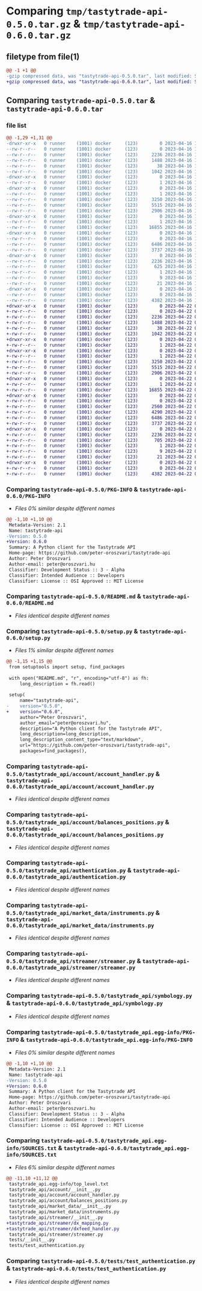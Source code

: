 # Comparing `tmp/tastytrade-api-0.5.0.tar.gz` & `tmp/tastytrade-api-0.6.0.tar.gz`

## filetype from file(1)

```diff
@@ -1 +1 @@
-gzip compressed data, was "tastytrade-api-0.5.0.tar", last modified: Sun Apr 16 14:01:56 2023, max compression
+gzip compressed data, was "tastytrade-api-0.6.0.tar", last modified: Sat Apr 22 09:30:21 2023, max compression
```

## Comparing `tastytrade-api-0.5.0.tar` & `tastytrade-api-0.6.0.tar`

### file list

```diff
@@ -1,29 +1,31 @@
-drwxr-xr-x   0 runner    (1001) docker     (123)        0 2023-04-16 14:01:56.949888 tastytrade-api-0.5.0/
--rw-r--r--   0 runner    (1001) docker     (123)        0 2023-04-16 14:01:35.000000 tastytrade-api-0.5.0/LICENSE
--rw-r--r--   0 runner    (1001) docker     (123)     2236 2023-04-16 14:01:56.949888 tastytrade-api-0.5.0/PKG-INFO
--rw-r--r--   0 runner    (1001) docker     (123)     1488 2023-04-16 14:01:35.000000 tastytrade-api-0.5.0/README.md
--rw-r--r--   0 runner    (1001) docker     (123)       38 2023-04-16 14:01:56.949888 tastytrade-api-0.5.0/setup.cfg
--rw-r--r--   0 runner    (1001) docker     (123)     1042 2023-04-16 14:01:35.000000 tastytrade-api-0.5.0/setup.py
-drwxr-xr-x   0 runner    (1001) docker     (123)        0 2023-04-16 14:01:56.945888 tastytrade-api-0.5.0/tastytrade_api/
--rw-r--r--   0 runner    (1001) docker     (123)        1 2023-04-16 14:01:35.000000 tastytrade-api-0.5.0/tastytrade_api/__init__.py
-drwxr-xr-x   0 runner    (1001) docker     (123)        0 2023-04-16 14:01:56.949888 tastytrade-api-0.5.0/tastytrade_api/account/
--rw-r--r--   0 runner    (1001) docker     (123)        1 2023-04-16 14:01:35.000000 tastytrade-api-0.5.0/tastytrade_api/account/__init__.py
--rw-r--r--   0 runner    (1001) docker     (123)     3250 2023-04-16 14:01:35.000000 tastytrade-api-0.5.0/tastytrade_api/account/account_handler.py
--rw-r--r--   0 runner    (1001) docker     (123)     5515 2023-04-16 14:01:35.000000 tastytrade-api-0.5.0/tastytrade_api/account/balances_positions.py
--rw-r--r--   0 runner    (1001) docker     (123)     2906 2023-04-16 14:01:35.000000 tastytrade-api-0.5.0/tastytrade_api/authentication.py
-drwxr-xr-x   0 runner    (1001) docker     (123)        0 2023-04-16 14:01:56.949888 tastytrade-api-0.5.0/tastytrade_api/market_data/
--rw-r--r--   0 runner    (1001) docker     (123)        1 2023-04-16 14:01:35.000000 tastytrade-api-0.5.0/tastytrade_api/market_data/__init__.py
--rw-r--r--   0 runner    (1001) docker     (123)    16855 2023-04-16 14:01:35.000000 tastytrade-api-0.5.0/tastytrade_api/market_data/instruments.py
-drwxr-xr-x   0 runner    (1001) docker     (123)        0 2023-04-16 14:01:56.949888 tastytrade-api-0.5.0/tastytrade_api/streamer/
--rw-r--r--   0 runner    (1001) docker     (123)        0 2023-04-16 14:01:35.000000 tastytrade-api-0.5.0/tastytrade_api/streamer/__init__.py
--rw-r--r--   0 runner    (1001) docker     (123)     6486 2023-04-16 14:01:35.000000 tastytrade-api-0.5.0/tastytrade_api/streamer/streamer.py
--rw-r--r--   0 runner    (1001) docker     (123)     3737 2023-04-16 14:01:35.000000 tastytrade-api-0.5.0/tastytrade_api/symbology.py
-drwxr-xr-x   0 runner    (1001) docker     (123)        0 2023-04-16 14:01:56.945888 tastytrade-api-0.5.0/tastytrade_api.egg-info/
--rw-r--r--   0 runner    (1001) docker     (123)     2236 2023-04-16 14:01:56.000000 tastytrade-api-0.5.0/tastytrade_api.egg-info/PKG-INFO
--rw-r--r--   0 runner    (1001) docker     (123)      625 2023-04-16 14:01:56.000000 tastytrade-api-0.5.0/tastytrade_api.egg-info/SOURCES.txt
--rw-r--r--   0 runner    (1001) docker     (123)        1 2023-04-16 14:01:56.000000 tastytrade-api-0.5.0/tastytrade_api.egg-info/dependency_links.txt
--rw-r--r--   0 runner    (1001) docker     (123)        9 2023-04-16 14:01:56.000000 tastytrade-api-0.5.0/tastytrade_api.egg-info/requires.txt
--rw-r--r--   0 runner    (1001) docker     (123)       21 2023-04-16 14:01:56.000000 tastytrade-api-0.5.0/tastytrade_api.egg-info/top_level.txt
-drwxr-xr-x   0 runner    (1001) docker     (123)        0 2023-04-16 14:01:56.949888 tastytrade-api-0.5.0/tests/
--rw-r--r--   0 runner    (1001) docker     (123)        0 2023-04-16 14:01:35.000000 tastytrade-api-0.5.0/tests/__init__.py
--rw-r--r--   0 runner    (1001) docker     (123)     4382 2023-04-16 14:01:35.000000 tastytrade-api-0.5.0/tests/test_authentication.py
+drwxr-xr-x   0 runner    (1001) docker     (123)        0 2023-04-22 09:30:21.722963 tastytrade-api-0.6.0/
+-rw-r--r--   0 runner    (1001) docker     (123)        0 2023-04-22 09:30:01.000000 tastytrade-api-0.6.0/LICENSE
+-rw-r--r--   0 runner    (1001) docker     (123)     2236 2023-04-22 09:30:21.722963 tastytrade-api-0.6.0/PKG-INFO
+-rw-r--r--   0 runner    (1001) docker     (123)     1488 2023-04-22 09:30:01.000000 tastytrade-api-0.6.0/README.md
+-rw-r--r--   0 runner    (1001) docker     (123)       38 2023-04-22 09:30:21.722963 tastytrade-api-0.6.0/setup.cfg
+-rw-r--r--   0 runner    (1001) docker     (123)     1042 2023-04-22 09:30:01.000000 tastytrade-api-0.6.0/setup.py
+drwxr-xr-x   0 runner    (1001) docker     (123)        0 2023-04-22 09:30:21.718963 tastytrade-api-0.6.0/tastytrade_api/
+-rw-r--r--   0 runner    (1001) docker     (123)        1 2023-04-22 09:30:01.000000 tastytrade-api-0.6.0/tastytrade_api/__init__.py
+drwxr-xr-x   0 runner    (1001) docker     (123)        0 2023-04-22 09:30:21.718963 tastytrade-api-0.6.0/tastytrade_api/account/
+-rw-r--r--   0 runner    (1001) docker     (123)        1 2023-04-22 09:30:01.000000 tastytrade-api-0.6.0/tastytrade_api/account/__init__.py
+-rw-r--r--   0 runner    (1001) docker     (123)     3250 2023-04-22 09:30:01.000000 tastytrade-api-0.6.0/tastytrade_api/account/account_handler.py
+-rw-r--r--   0 runner    (1001) docker     (123)     5515 2023-04-22 09:30:01.000000 tastytrade-api-0.6.0/tastytrade_api/account/balances_positions.py
+-rw-r--r--   0 runner    (1001) docker     (123)     2906 2023-04-22 09:30:01.000000 tastytrade-api-0.6.0/tastytrade_api/authentication.py
+drwxr-xr-x   0 runner    (1001) docker     (123)        0 2023-04-22 09:30:21.718963 tastytrade-api-0.6.0/tastytrade_api/market_data/
+-rw-r--r--   0 runner    (1001) docker     (123)        1 2023-04-22 09:30:01.000000 tastytrade-api-0.6.0/tastytrade_api/market_data/__init__.py
+-rw-r--r--   0 runner    (1001) docker     (123)    16855 2023-04-22 09:30:01.000000 tastytrade-api-0.6.0/tastytrade_api/market_data/instruments.py
+drwxr-xr-x   0 runner    (1001) docker     (123)        0 2023-04-22 09:30:21.722963 tastytrade-api-0.6.0/tastytrade_api/streamer/
+-rw-r--r--   0 runner    (1001) docker     (123)        0 2023-04-22 09:30:01.000000 tastytrade-api-0.6.0/tastytrade_api/streamer/__init__.py
+-rw-r--r--   0 runner    (1001) docker     (123)     2560 2023-04-22 09:30:01.000000 tastytrade-api-0.6.0/tastytrade_api/streamer/dx_mapping.py
+-rw-r--r--   0 runner    (1001) docker     (123)     4290 2023-04-22 09:30:01.000000 tastytrade-api-0.6.0/tastytrade_api/streamer/dxfeed_handler.py
+-rw-r--r--   0 runner    (1001) docker     (123)     6486 2023-04-22 09:30:01.000000 tastytrade-api-0.6.0/tastytrade_api/streamer/streamer.py
+-rw-r--r--   0 runner    (1001) docker     (123)     3737 2023-04-22 09:30:01.000000 tastytrade-api-0.6.0/tastytrade_api/symbology.py
+drwxr-xr-x   0 runner    (1001) docker     (123)        0 2023-04-22 09:30:21.718963 tastytrade-api-0.6.0/tastytrade_api.egg-info/
+-rw-r--r--   0 runner    (1001) docker     (123)     2236 2023-04-22 09:30:21.000000 tastytrade-api-0.6.0/tastytrade_api.egg-info/PKG-INFO
+-rw-r--r--   0 runner    (1001) docker     (123)      705 2023-04-22 09:30:21.000000 tastytrade-api-0.6.0/tastytrade_api.egg-info/SOURCES.txt
+-rw-r--r--   0 runner    (1001) docker     (123)        1 2023-04-22 09:30:21.000000 tastytrade-api-0.6.0/tastytrade_api.egg-info/dependency_links.txt
+-rw-r--r--   0 runner    (1001) docker     (123)        9 2023-04-22 09:30:21.000000 tastytrade-api-0.6.0/tastytrade_api.egg-info/requires.txt
+-rw-r--r--   0 runner    (1001) docker     (123)       21 2023-04-22 09:30:21.000000 tastytrade-api-0.6.0/tastytrade_api.egg-info/top_level.txt
+drwxr-xr-x   0 runner    (1001) docker     (123)        0 2023-04-22 09:30:21.722963 tastytrade-api-0.6.0/tests/
+-rw-r--r--   0 runner    (1001) docker     (123)        0 2023-04-22 09:30:01.000000 tastytrade-api-0.6.0/tests/__init__.py
+-rw-r--r--   0 runner    (1001) docker     (123)     4382 2023-04-22 09:30:01.000000 tastytrade-api-0.6.0/tests/test_authentication.py
```

### Comparing `tastytrade-api-0.5.0/PKG-INFO` & `tastytrade-api-0.6.0/PKG-INFO`

 * *Files 0% similar despite different names*

```diff
@@ -1,10 +1,10 @@
 Metadata-Version: 2.1
 Name: tastytrade-api
-Version: 0.5.0
+Version: 0.6.0
 Summary: A Python client for the Tastytrade API
 Home-page: https://github.com/peter-oroszvari/tastytrade-api
 Author: Peter Oroszvari
 Author-email: peter@oroszvari.hu
 Classifier: Development Status :: 3 - Alpha
 Classifier: Intended Audience :: Developers
 Classifier: License :: OSI Approved :: MIT License
```

### Comparing `tastytrade-api-0.5.0/README.md` & `tastytrade-api-0.6.0/README.md`

 * *Files identical despite different names*

### Comparing `tastytrade-api-0.5.0/setup.py` & `tastytrade-api-0.6.0/setup.py`

 * *Files 1% similar despite different names*

```diff
@@ -1,15 +1,15 @@
 from setuptools import setup, find_packages
 
 with open("README.md", "r", encoding="utf-8") as fh:
     long_description = fh.read()
 
 setup(
     name="tastytrade-api",
-    version="0.5.0",
+    version="0.6.0",
     author="Peter Oroszvari",
     author_email="peter@oroszvari.hu",
     description="A Python client for the Tastytrade API",
     long_description=long_description,
     long_description_content_type="text/markdown",
     url="https://github.com/peter-oroszvari/tastytrade-api",
     packages=find_packages(),
```

### Comparing `tastytrade-api-0.5.0/tastytrade_api/account/account_handler.py` & `tastytrade-api-0.6.0/tastytrade_api/account/account_handler.py`

 * *Files identical despite different names*

### Comparing `tastytrade-api-0.5.0/tastytrade_api/account/balances_positions.py` & `tastytrade-api-0.6.0/tastytrade_api/account/balances_positions.py`

 * *Files identical despite different names*

### Comparing `tastytrade-api-0.5.0/tastytrade_api/authentication.py` & `tastytrade-api-0.6.0/tastytrade_api/authentication.py`

 * *Files identical despite different names*

### Comparing `tastytrade-api-0.5.0/tastytrade_api/market_data/instruments.py` & `tastytrade-api-0.6.0/tastytrade_api/market_data/instruments.py`

 * *Files identical despite different names*

### Comparing `tastytrade-api-0.5.0/tastytrade_api/streamer/streamer.py` & `tastytrade-api-0.6.0/tastytrade_api/streamer/streamer.py`

 * *Files identical despite different names*

### Comparing `tastytrade-api-0.5.0/tastytrade_api/symbology.py` & `tastytrade-api-0.6.0/tastytrade_api/symbology.py`

 * *Files identical despite different names*

### Comparing `tastytrade-api-0.5.0/tastytrade_api.egg-info/PKG-INFO` & `tastytrade-api-0.6.0/tastytrade_api.egg-info/PKG-INFO`

 * *Files 0% similar despite different names*

```diff
@@ -1,10 +1,10 @@
 Metadata-Version: 2.1
 Name: tastytrade-api
-Version: 0.5.0
+Version: 0.6.0
 Summary: A Python client for the Tastytrade API
 Home-page: https://github.com/peter-oroszvari/tastytrade-api
 Author: Peter Oroszvari
 Author-email: peter@oroszvari.hu
 Classifier: Development Status :: 3 - Alpha
 Classifier: Intended Audience :: Developers
 Classifier: License :: OSI Approved :: MIT License
```

### Comparing `tastytrade-api-0.5.0/tastytrade_api.egg-info/SOURCES.txt` & `tastytrade-api-0.6.0/tastytrade_api.egg-info/SOURCES.txt`

 * *Files 6% similar despite different names*

```diff
@@ -11,10 +11,12 @@
 tastytrade_api.egg-info/top_level.txt
 tastytrade_api/account/__init__.py
 tastytrade_api/account/account_handler.py
 tastytrade_api/account/balances_positions.py
 tastytrade_api/market_data/__init__.py
 tastytrade_api/market_data/instruments.py
 tastytrade_api/streamer/__init__.py
+tastytrade_api/streamer/dx_mapping.py
+tastytrade_api/streamer/dxfeed_handler.py
 tastytrade_api/streamer/streamer.py
 tests/__init__.py
 tests/test_authentication.py
```

### Comparing `tastytrade-api-0.5.0/tests/test_authentication.py` & `tastytrade-api-0.6.0/tests/test_authentication.py`

 * *Files identical despite different names*

